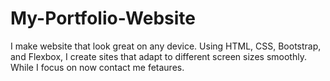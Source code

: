 # My-Portfolio-Website
I make website that look great on any device. Using HTML, CSS, Bootstrap, and Flexbox, I create sites that adapt to different screen sizes smoothly. While I focus on now contact me fetaures.
